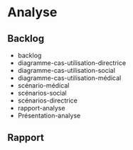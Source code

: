#  Analyse 

## Backlog

- backlog
- diagramme-cas-utilisation-directrice
- diagramme-cas-utilisation-social
- diagramme-cas-utilisation-médical
- scénario-médical
- scénarios-social
- scénarios-directrice 
- rapport-analyse 
- Présentation-analyse


## Rapport  
